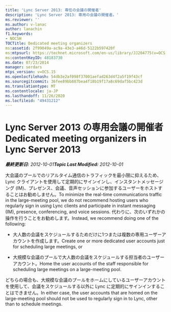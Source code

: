 ```yaml
---
title: 'Lync Server 2013: 専任の会議の開催者'
description: 'Lync Server 2013: 専用の会議の開催者。'
ms.reviewer: ''
ms.author: v-lanac
author: lanachin
f1.keywords:
- NOCSH
TOCTitle: Dedicated meeting organizers
ms:assetid: 2f99049a-ac9a-43e3-a46d-5122b597420f
ms:mtpsurl: https://technet.microsoft.com/en-us/library/JJ204775(v=OCS.15)
ms:contentKeyID: 48183730
ms.date: 07/23/2014
manager: serdars
mtps_version: v=OCS.15
ms.openlocfilehash: 54db3e2af098f37001aefad263d4f2a5f19f43cf
ms.sourcegitcommit: 36fee89bb887bea4f18b19f17a8c69daf5bc423d
ms.translationtype: MT
ms.contentlocale: ja-JP
ms.lasthandoff: 11/26/2020
ms.locfileid: "49431212"
---
```

# <a name="dedicated-meeting-organizers-in-lync-server-2013"></a><span data-ttu-id="c1bd3-103">Lync Server 2013 の専用会議の開催者</span><span class="sxs-lookup"><span data-stu-id="c1bd3-103">Dedicated meeting organizers in Lync Server 2013</span></span>

<div data-xmlns="http://www.w3.org/1999/xhtml">

<div class="topic" data-xmlns="http://www.w3.org/1999/xhtml" data-msxsl="urn:schemas-microsoft-com:xslt" data-cs="https://msdn.microsoft.com/">

<div data-asp="https://msdn2.microsoft.com/asp">



</div>

<div id="mainSection">

<div id="mainBody"><span data-ttu-id="c1bd3-104">

<span> </span></span><span class="sxs-lookup"><span data-stu-id="c1bd3-104">

<span> </span></span></span>

<span data-ttu-id="c1bd3-105">_**最終更新日:** 2012-10-01_</span><span class="sxs-lookup"><span data-stu-id="c1bd3-105">_**Topic Last Modified:** 2012-10-01_</span></span>

<span data-ttu-id="c1bd3-106">大会議のプールでのリアルタイム通信のトラフィックを最小限に抑えるため、Lync クライアントを使用して定期的にサインインし、インスタントメッセージング (IM)、プレゼンス、会議、音声セッションに参加するユーザーをホストすることはお勧めしません。</span><span class="sxs-lookup"><span data-stu-id="c1bd3-106">To minimize the real-time communications traffic in the large-meeting pool, we do not recommend hosting users who regularly sign in using Lync clients and participate in instant messaging (IM), presence, conferencing, and voice sessions.</span></span> <span data-ttu-id="c1bd3-107">代わりに、次のいずれかの操作を行うことをお勧めします。</span><span class="sxs-lookup"><span data-stu-id="c1bd3-107">Instead, we recommend doing one of the following:</span></span>

  - <span data-ttu-id="c1bd3-108">大人数の会議をスケジュールするためだけに1つまたは複数の専用ユーザーアカウントを作成します。</span><span class="sxs-lookup"><span data-stu-id="c1bd3-108">Create one or more dedicated user accounts just for scheduling large meetings, or</span></span>

  - <span data-ttu-id="c1bd3-109">大規模な会議のプールで大人数の会議をスケジュールする担当者のユーザーアカウント。</span><span class="sxs-lookup"><span data-stu-id="c1bd3-109">Home the user accounts of the staff responsible for scheduling large meetings on a large-meeting pool.</span></span>

<span data-ttu-id="c1bd3-110">どちらの場合も、大規模な会議のプールをホームにしているユーザーアカウントを使用して、会議をスケジュールする以外に Lync に定期的にサインインすることはできません。</span><span class="sxs-lookup"><span data-stu-id="c1bd3-110">In either case, the user accounts that are homed on the large-meeting pool should not be used to regularly sign in to Lync, other than to schedule meetings.</span></span>

<span data-ttu-id="c1bd3-111"></div>

<span> </span>

</div>

</div>

</span><span class="sxs-lookup"><span data-stu-id="c1bd3-111"></div>

<span> </span>

</div>

</div>

</span></span></div>

